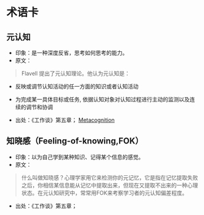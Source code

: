 # 术语卡

## 元认知
* 印象：是一种深度反省，思考如何思考的能力。
* 原文：

> Flavell 提出了元认知理论。他认为元认知是：
> 
* 反映或调节认知活动的任一方面的知识或者认知活动
* 为完成某一具体目标或任务, 依据认知对象对认知过程进行主动的监测以及连续的调节和协调

* 出处：《工作谈》第五章； [Metacognition](https://en.wikipedia.org/wiki/Metacognition)


## 知晓感（Feeling-of-knowing,FOK）
* 印象：以为自己学到某种知识、记得某个信息的感觉。
* 原文：   

> 什么叫做知晓感？心理学家用它来检测你的元记忆，它是指在记忆提取失败之后，你相信某信息能从记忆中提取出来，但现在又提取不出来的一种心理状态。在元认知研究中，常常用FOK来考察学习者的元认知偏差程度。

* 出处：《工作谈》第五章；

